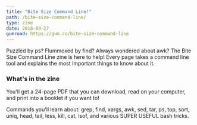 ```yaml
---
title: "Bite Size Command Line!"
path: /bite-size-command-line/
type: zine
date: 2018-09-27
gumroad: https://gum.co/bite-size-command-line
---
```


Puzzled by ps? Flummoxed by find? Always wondered about awk? The Bite Size
Command Line zine is here to help! Every page takes a command line tool and
explains the most important things to know about it.

### What's in the zine

You'll get a 24-page PDF that you can download, read on your computer, and print into a booklet if you want to!

Commands you'll learn about: grep, find, xargs, awk, sed, tar, ps, top, sort,
uniq, head, tail, less, kill, cat, lsof, and various SUPER USEFUL bash tricks.
